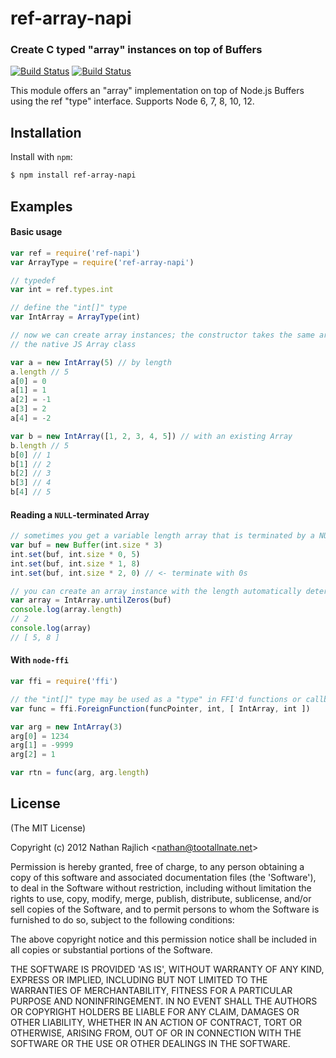 ref-array-napi
=========
### Create C typed "array" instances on top of Buffers
[![Build Status](https://secure.travis-ci.org/Janealter/ref-array-napi.svg)](https://travis-ci.org/Janealter/ref-array-napi)
[![Build Status](https://ci.appveyor.com/api/projects/status/gibqc0mg6dkdn9o4?svg=true)](https://ci.appveyor.com/project/Janealter/ref-array-napi)


This module offers an "array" implementation on top of Node.js Buffers using
the ref "type" interface. Supports Node 6, 7, 8, 10, 12.

Installation
------------

Install with `npm`:

``` bash
$ npm install ref-array-napi
```


Examples
--------

#### Basic usage

``` js
var ref = require('ref-napi')
var ArrayType = require('ref-array-napi')

// typedef
var int = ref.types.int

// define the "int[]" type
var IntArray = ArrayType(int)

// now we can create array instances; the constructor takes the same arguments
// the native JS Array class

var a = new IntArray(5) // by length
a.length // 5
a[0] = 0
a[1] = 1
a[2] = -1
a[3] = 2
a[4] = -2

var b = new IntArray([1, 2, 3, 4, 5]) // with an existing Array
b.length // 5
b[0] // 1
b[1] // 2
b[2] // 3
b[3] // 4
b[4] // 5
```

#### Reading a `NULL`-terminated Array

``` js
// sometimes you get a variable length array that is terminated by a NULL byte.
var buf = new Buffer(int.size * 3)
int.set(buf, int.size * 0, 5)
int.set(buf, int.size * 1, 8)
int.set(buf, int.size * 2, 0) // <- terminate with 0s

// you can create an array instance with the length automatically determined
var array = IntArray.untilZeros(buf)
console.log(array.length)
// 2
console.log(array)
// [ 5, 8 ]
```

#### With `node-ffi`

``` js
var ffi = require('ffi')

// the "int[]" type may be used as a "type" in FFI'd functions or callbacks
var func = ffi.ForeignFunction(funcPointer, int, [ IntArray, int ])

var arg = new IntArray(3)
arg[0] = 1234
arg[1] = -9999
arg[2] = 1

var rtn = func(arg, arg.length)
```


License
-------

(The MIT License)

Copyright (c) 2012 Nathan Rajlich &lt;nathan@tootallnate.net&gt;

Permission is hereby granted, free of charge, to any person obtaining
a copy of this software and associated documentation files (the
'Software'), to deal in the Software without restriction, including
without limitation the rights to use, copy, modify, merge, publish,
distribute, sublicense, and/or sell copies of the Software, and to
permit persons to whom the Software is furnished to do so, subject to
the following conditions:

The above copyright notice and this permission notice shall be
included in all copies or substantial portions of the Software.

THE SOFTWARE IS PROVIDED 'AS IS', WITHOUT WARRANTY OF ANY KIND,
EXPRESS OR IMPLIED, INCLUDING BUT NOT LIMITED TO THE WARRANTIES OF
MERCHANTABILITY, FITNESS FOR A PARTICULAR PURPOSE AND NONINFRINGEMENT.
IN NO EVENT SHALL THE AUTHORS OR COPYRIGHT HOLDERS BE LIABLE FOR ANY
CLAIM, DAMAGES OR OTHER LIABILITY, WHETHER IN AN ACTION OF CONTRACT,
TORT OR OTHERWISE, ARISING FROM, OUT OF OR IN CONNECTION WITH THE
SOFTWARE OR THE USE OR OTHER DEALINGS IN THE SOFTWARE.

